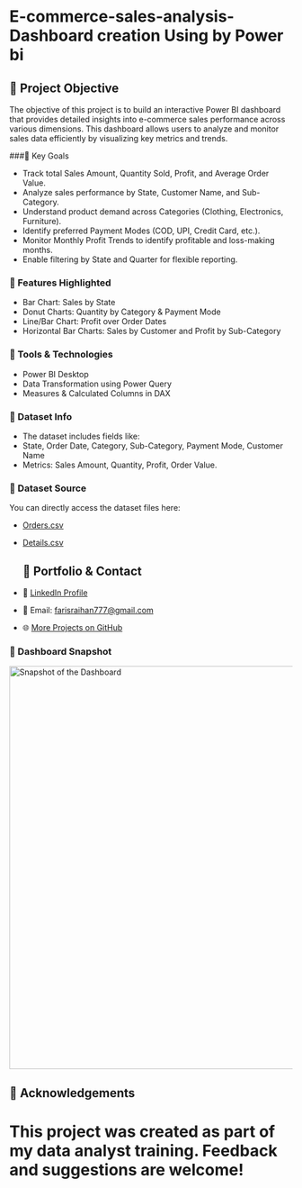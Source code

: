# E-commerce-sales-analysis-Dashboard creation Using by Power bi
## 📝 Project Objective
The objective of this project is to build an interactive Power BI dashboard that provides detailed insights into e-commerce sales performance across various dimensions. This dashboard allows users to analyze and monitor sales data efficiently by visualizing key metrics and trends.

###🎯 Key Goals
- Track total Sales Amount, Quantity Sold, Profit, and Average Order Value.
- Analyze sales performance by State, Customer Name, and Sub-Category.
- Understand product demand across Categories (Clothing, Electronics, Furniture).
- Identify preferred Payment Modes (COD, UPI, Credit Card, etc.).
- Monitor Monthly Profit Trends to identify profitable and loss-making months.
- Enable filtering by State and Quarter for flexible reporting.

### 📌 Features Highlighted
- Bar Chart: Sales by State
- Donut Charts: Quantity by Category & Payment Mode
- Line/Bar Chart: Profit over Order Dates
- Horizontal Bar Charts: Sales by Customer and Profit by Sub-Category

### 🧰 Tools & Technologies
- Power BI Desktop
- Data Transformation using Power Query
- Measures & Calculated Columns in DAX

### 📁 Dataset Info
- The dataset includes fields like:
- State, Order Date, Category, Sub-Category, Payment Mode, Customer Name
- Metrics: Sales Amount, Quantity, Profit, Order Value.

### 📂 Dataset Source
You can directly access the dataset files here:
- [Orders.csv](https://raw.githubusercontent.com/Farisraihan777/E-commerce-sales-analysis-Dashboard/main/Orders.csv)
- [Details.csv](https://raw.githubusercontent.com/Farisraihan777/E-commerce-sales-analysis-Dashboard/main/Details.csv)

  ## 🔗 Portfolio & Contact
- 💼 [LinkedIn Profile](https://www.linkedin.com/in/farisraihan777)
- 📧 Email: farisraihan777@gmail.com
- 🌐 [More Projects on GitHub](https://github.com/Farisraihan777)


### 📸 Dashboard Snapshot
<img width="1270" height="716" alt="Snapshot of the Dashboard" src="https://github.com/user-attachments/assets/f283f262-2350-4b2e-be91-d6600aa7bd7c" />


## 🙌 Acknowledgements
# This project was created as part of my data analyst training. Feedback and suggestions are welcome!


